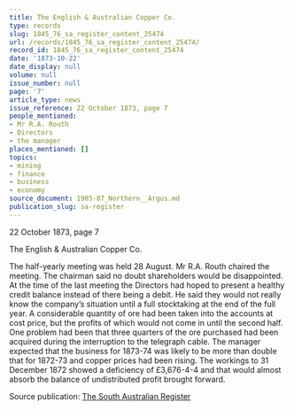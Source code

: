 ```yaml
---
title: The English & Australian Copper Co.
type: records
slug: 1845_76_sa_register_content_25474
url: /records/1845_76_sa_register_content_25474/
record_id: 1845_76_sa_register_content_25474
date: '1873-10-22'
date_display: null
volume: null
issue_number: null
page: '7'
article_type: news
issue_reference: 22 October 1873, page 7
people_mentioned:
- Mr R.A. Routh
- Directors
- the manager
places_mentioned: []
topics:
- mining
- finance
- business
- economy
source_document: 1985-87_Northern__Argus.md
publication_slug: sa-register
---
```


22 October 1873, page 7

The English & Australian Copper Co.

The half-yearly meeting was held 28 August.  Mr R.A. Routh chaired the meeting.  The chairman said no doubt shareholders would be disappointed.  At the time of the last meeting the Directors had hoped to present a healthy credit balance instead of there being a debit.  He said they would not really know the company’s situation until a full stocktaking at the end of the full year.  A considerable quantity of ore had been taken into the accounts at cost price, but the profits of which would not come in until the second half.  One problem had been that three quarters of the ore purchased had been acquired during the interruption to the telegraph cable.  The manager expected that the business for 1873-74 was likely to be more than double that for 1872-73 and copper prices had been rising.  The workings to 31 December 1872 showed a deficiency of £3,676-4-4 and that would almost absorb the balance of undistributed profit brought forward.

Source publication: [The South Australian Register](/publications/sa-register/)
